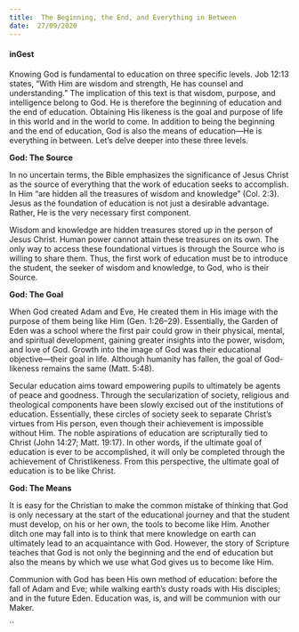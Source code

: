```yaml
---
title:  The Beginning, the End, and Everything in Between
date:  27/09/2020
---
```


#### inGest

Knowing God is fundamental to education on three specific levels. Job 12:13 states, “With Him are wisdom and strength, He has counsel and understanding.” The implication of this text is that wisdom, purpose, and intelligence belong to God. He is therefore the beginning of education and the end of education. Obtaining His likeness is the goal and purpose of life in this world and in the world to come. In addition to being the beginning and the end of education, God is also the means of education—He is everything in between. Let’s delve deeper into these three levels.

**God: The Source**

In no uncertain terms, the Bible emphasizes the significance of Jesus Christ as the source of everything that the work of education seeks to accomplish. In Him “are hidden all the treasures of wisdom and knowledge” (Col. 2:3). Jesus as the foundation of education is not just a desirable advantage. Rather, He is the very necessary first component.

Wisdom and knowledge are hidden treasures stored up in the person of Jesus Christ. Human power cannot attain these treasures on its own. The only way to access these foundational virtues is through the Source who is willing to share them. Thus, the first work of education must be to introduce the student, the seeker of wisdom and knowledge, to God, who is their Source.

**God: The Goal**

When God created Adam and Eve, He created them in His image with the purpose of them being like Him (Gen. 1:26–29). Essentially, the Garden of Eden was a school where the first pair could grow in their physical, mental, and spiritual development, gaining greater insights into the power, wisdom, and love of God. Growth into the image of God was their educational objective—their goal in life. Although humanity has fallen, the goal of God-likeness remains the same (Matt. 5:48).

Secular education aims toward empowering pupils to ultimately be agents of peace and goodness. Through the secularization of society, religious and theological components have been slowly excised out of the institutions of education. Essentially, these circles of society seek to separate Christ’s virtues from His person, even though their achievement is impossible without Him. The noble aspirations of education are scripturally tied to Christ (John 14:27; Matt. 19:17). In other words, if the ultimate goal of education is ever to be accomplished, it will only be completed through the achievement of Christlikeness. From this perspective, the ultimate goal of education is to be like Christ.

**God: The Means**

It is easy for the Christian to make the common mistake of thinking that God is only necessary at the start of the educational journey and that the student must develop, on his or her own, the tools to become like Him. Another ditch one may fall into is to think that mere knowledge on earth can ultimately lead to an acquaintance with God. However, the story of Scripture teaches that God is not only the beginning and the end of education but also the means by which we use what God gives us to become like Him.

Communion with God has been His own method of education: before the fall of Adam and Eve; while walking earth’s dusty roads with His disciples; and in the future Eden. Education was, is, and will be communion with our Maker.

``